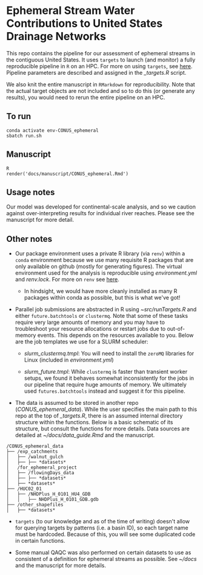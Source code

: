 # Ephemeral Stream Water Contributions to United States Drainage Networks

This repo contains the pipeline for our assessment of ephemeral streams in the contiguous United States. It uses `targets` to launch (and monitor) a fully reproducible pipeline in `R` on an HPC. For more on using `targets`, see [here](https://books.ropensci.org/targets/). Pipeline parameters are described and assigned in the *_targets.R* script.

We also knit the entire manuscript in `RMarkdown` for reproducibility. Note that the actual target objects are not included and so to do this (or generate any results), you would need to rerun the entire pipeline on an HPC.

## To run
```
conda activate env-CONUS_ephemeral
sbatch run.sh
```

## Manuscript
```
R
render('docs/manuscript/CONUS_ephemeral.Rmd')
```

## Usage notes
Our model was developed for continental-scale analysis, and so we caution against over-interpreting results for individual river reaches. Please see the manuscript for more detail.

## Other notes
- Our package environment uses a private R library (via `renv`) within a `conda` environment because we use many requisite R packages that are only available on github (mostly for generating figures). The virtual environment used for the analysis is reproducible using *environment.yml* and *renv.lock*. For more on `renv` see [here](https://rstudio.github.io/renv/).
      
  - In hindsight, we would have more cleanly installed as many R packages within conda as possible, but this is what we've got!

- Parallel job submissions are abstracted in R using *~src/runTargets.R* and either `future.batchtools` or `clustermq`. Note that some of these tasks require very large amounts of memory and you may have to troubleshoot your resource allocations or restart jobs due to out-of-memory events. This depends on the resources available to you. Below are the job templates we use for a SLURM scheduler:

  - *slurm_clustermq.tmpl*: You will need to install the `zeroMQ` libraries for Linux (included in *environment.yml*)

  - *slurm_future.tmpl*: While `clustermq` is faster than transient worker setups, we found it behaves somewhat inconsistently for the jobs in our pipeline that require huge amounts of memory. We ultimately used `futures.batchtools` instead and suggest it for this pipeline.

- The data is assumed to be stored in another repo (*CONUS_ephemeral_data*). While the user specifies the main path to this repo at the top of *_targets.R*, there is an assumed internal directory structure within the functions. Below is a basic schematic of its structure, but consult the functions for more details. Data sources are detailed at *~/docs/data_guide.Rmd* and the manuscript.

```
/CONUS_ephemeral_data
├── /exp_catchments
│   ├── /walnut_gulch
│   ├── ├── *datasets*
│   /for_ephemeral_project
│   ├── /flowingDays_data
│   ├── ├── *datasets*
│   ├── *datasets*
├── /HUC02_01
│   ├── /NHDPlus_H_0101_HU4_GDB
│   │   ├── NHDPlus_H_0101_GDB.gdb
├── /other_shapefiles
│   ├── *datasets*
```

- `targets` (to our knowledge and as of the time of writing) doesn't allow for querying targets by patterns (i.e. a basin ID), so each target name must be hardcoded. Because of this, you will see some duplicated code in certain functions.

- Some manual QAQC was also performed on certain datasets to use as consistent of a definition for ephemeral streams as possible. See *~/docs* and the manuscript for more details.